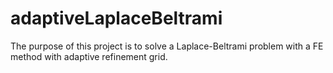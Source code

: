 # adaptiveLaplaceBeltrami
The purpose of this project is to solve a Laplace-Beltrami problem with a FE method with adaptive refinement grid.
